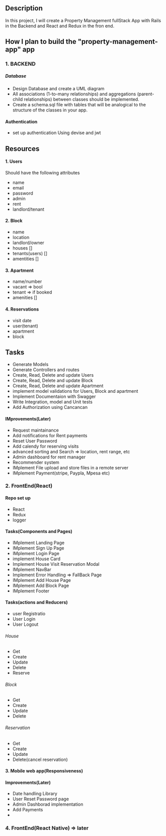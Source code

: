 
## Description

In this project, I will create a Property Management fullStack App with Rails in the Backend and React and Redux in the fron end. 

## How I plan to build the "property-management-app" app
### 1. BACKEND
##### Database
- Design Database and create a UML diagram
- All associations (1-to-many relationships) and aggregations (parent-child relationships) between classes should be implemented.
- Create a schema.sql file with tables that will be analogical to the structure of the classes in your app.
  
#### Authentication
  - set up authentication Using devise and jwt

## Resources
#### 1. Users
Should have the following attributes
- name
- email
- password
- admin
- rent
- landlord/tenant

#### 2. Block
  - name
  - location
  - landlord/owner
  - houses [] 
  - tenants(users) []
  - amentities []


#### 3. Apartment
- name/number
- vacant => bool
- tenant => if booked
- amenities []

#### 4. Reservations
- visit date
- user(tenant)
- apartment
- block

## Tasks
- Generate Models
- Generate Controllers and routes
- Create, Read, Delete and update Users
- Create, Read, Delete and update Block
- Create, Read, Delete and update Apartment
- implement model validations for Users, Block and apartment
- Implement Documentaion with Swagger
- Write Integration, model and Unit tests
- Add Authorization using Cancancan


#### IMprovements(Later)
 - Request maintainance
 - Add notifications for Rent payments
 - Reset User Password
 - Add calendy for reserving visits
 - advanced sorting and Search => location, rent range, etc
 - Admin dashboard for rent manager
 - Recommender system
 - IMplement File upload and store files in a remote server
 - IMplement Payment(stripe, Paypla, Mpesa etc)


### 2. FrontEnd(React)
#### Repo set up
  - React
  - Redux
  - logger

#### Tasks(Components and Pages)
- IMplement Landing Page
- IMplement Sign Up Page
- IMplement Login Page
- implement House Card
- Implement House Visit Reservation Modal
- IMplement NavBar
- Implement Error Handling => FallBack Page
- IMplement Add House Page
- IMplement Add Block Page
- IMplement Footer

#### Tasks(actions and Reducers)
- user Registratio
- User Login
- User Logout
  
###### House
- Get 
- Create 
- Update 
- Delete 
- Reserve

###### Block
- Get 
- Create 
- Update 
- Delete 

###### Reservation
- Get 
- Create 
- Update 
- Delete(cancel reservation)


#### 3. Mobile web app(Responsiveness)


#### Improvements(Later)
- Date handling Library
- User Reset Password page
- Admin Dashborad implementation
- Add Payments
- 



### 4. FrontEnd(React Native) => later